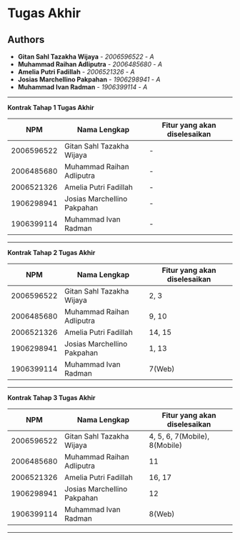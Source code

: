 # Tugas Akhir
## Authors
* **Gitan Sahl Tazakha Wijaya** - *2006596522* - *A*
* **Muhammad Raihan Adliputra** - *2006485680* - *A*
* **Amelia Putri Fadillah** - *2006521326* - *A*
* **Josias Marchellino Pakpahan** - *1906298941* - *A*
* **Muhammad Ivan Radman** - *1906399114* - *A*

---
**Kontrak Tahap 1 Tugas Akhir**

| NPM | Nama Lengkap | Fitur yang akan diselesaikan |
| ----------| --- |------------------------------| 
| 2006596522 | Gitan Sahl Tazakha Wijaya | -                            |
| 2006485680 | Muhammad Raihan Adliputra | -                            |
| 2006521326 | Amelia Putri Fadillah | -                            |
| 1906298941 | Josias Marchellino Pakpahan | -                            |
| 1906399114 | Muhammad Ivan Radman | -                            |
---
**Kontrak Tahap 2 Tugas Akhir**

| NPM | Nama Lengkap | Fitur yang akan diselesaikan |
| ----------| --- |---------------------------| 
| 2006596522 | Gitan Sahl Tazakha Wijaya | 2, 3                   |
| 2006485680 | Muhammad Raihan Adliputra | 9, 10                     |
| 2006521326 | Amelia Putri Fadillah | 14, 15            |
| 1906298941 | Josias Marchellino Pakpahan | 1, 13                     |
| 1906399114 | Muhammad Ivan Radman | 7(Web)                      |
---
**Kontrak Tahap 3 Tugas Akhir**

| NPM | Nama Lengkap | Fitur yang akan diselesaikan |
| ----------| --- |------------------------------| 
| 2006596522 | Gitan Sahl Tazakha Wijaya | 4, 5, 6, 7(Mobile), 8(Mobile)                        |
| 2006485680 | Muhammad Raihan Adliputra | 11                           |
| 2006521326 | Amelia Putri Fadillah | 16, 17                       |
| 1906298941 | Josias Marchellino Pakpahan | 12                           |
| 1906399114 | Muhammad Ivan Radman | 8(Web)                            |
---